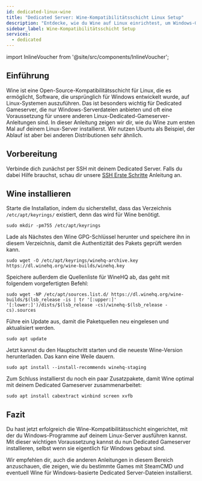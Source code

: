 ```yaml
---
id: dedicated-linux-wine
title: "Dedicated Server: Wine-Kompatibilitätsschicht Linux Setup"
description: "Entdecke, wie du Wine auf Linux einrichtest, um Windows-Gameserver problemlos auf Ubuntu und ähnlichen Systemen laufen zu lassen → Jetzt mehr erfahren"
sidebar_label: Wine-Kompatibilitätsschicht Setup
services:
  - dedicated
---
```


import InlineVoucher from '@site/src/components/InlineVoucher';

## Einführung

Wine ist eine Open-Source-Kompatibilitätsschicht für Linux, die es ermöglicht, Software, die ursprünglich für Windows entwickelt wurde, auf Linux-Systemen auszuführen. Das ist besonders wichtig für Dedicated Gameserver, die nur Windows-Serverdateien anbieten und oft eine Voraussetzung für unsere anderen Linux-Dedicated-Gameserver-Anleitungen sind. In dieser Anleitung zeigen wir dir, wie du Wine zum ersten Mal auf deinem Linux-Server installierst. Wir nutzen Ubuntu als Beispiel, der Ablauf ist aber bei anderen Distributionen sehr ähnlich.

<InlineVoucher />

## Vorbereitung

Verbinde dich zunächst per SSH mit deinem Dedicated Server. Falls du dabei Hilfe brauchst, schau dir unsere [SSH Erste Schritte](vserver-linux-ssh.md) Anleitung an.

## Wine installieren

Starte die Installation, indem du sicherstellst, dass das Verzeichnis `/etc/apt/keyrings/` existiert, denn das wird für Wine benötigt.
```
sudo mkdir -pm755 /etc/apt/keyrings
```

Lade als Nächstes den Wine GPG-Schlüssel herunter und speichere ihn in diesem Verzeichnis, damit die Authentizität des Pakets geprüft werden kann.
```
sudo wget -O /etc/apt/keyrings/winehq-archive.key https://dl.winehq.org/wine-builds/winehq.key
```

Speichere außerdem die Quellenliste für WineHQ ab, das geht mit folgendem vorgefertigten Befehl:
```
sudo wget -NP /etc/apt/sources.list.d/ https://dl.winehq.org/wine-builds/$(lsb_release -is | tr '[:upper:]' '[:lower:]')/dists/$(lsb_release -cs)/winehq-$(lsb_release -cs).sources
```

Führe ein Update aus, damit die Paketquellen neu eingelesen und aktualisiert werden.
```
sudo apt update
```

Jetzt kannst du den Hauptschritt starten und die neueste Wine-Version herunterladen. Das kann eine Weile dauern.
```
sudo apt install --install-recommends winehq-staging
```

Zum Schluss installierst du noch ein paar Zusatzpakete, damit Wine optimal mit deinem Dedicated Gameserver zusammenarbeitet:
```
sudo apt install cabextract winbind screen xvfb
```

## Fazit

Du hast jetzt erfolgreich die Wine-Kompatibilitätsschicht eingerichtet, mit der du Windows-Programme auf deinem Linux-Server ausführen kannst. Mit dieser wichtigen Voraussetzung kannst du nun Dedicated Gameserver installieren, selbst wenn sie eigentlich für Windows gebaut sind.

Wir empfehlen dir, auch die anderen Anleitungen in diesem Bereich anzuschauen, die zeigen, wie du bestimmte Games mit SteamCMD und eventuell Wine für Windows-basierte Dedicated Server-Dateien installierst.

<InlineVoucher />